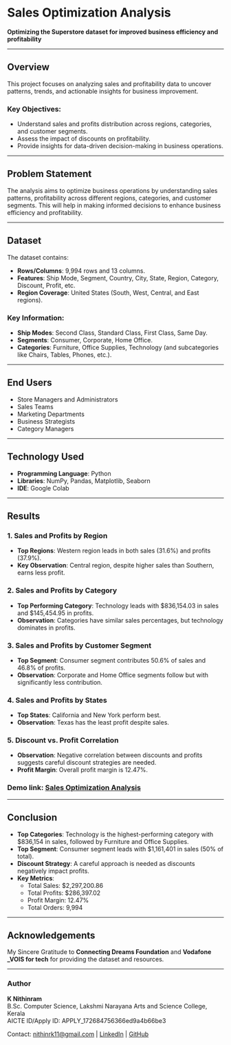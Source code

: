 # Sales Optimization Analysis

**Optimizing the Superstore dataset for improved business efficiency and profitability**

---

## Overview
This project focuses on analyzing sales and profitability data to uncover patterns, trends, and actionable insights for business improvement.

### Key Objectives:
- Understand sales and profits distribution across regions, categories, and customer segments.
- Assess the impact of discounts on profitability.
- Provide insights for data-driven decision-making in business operations.

---

## Problem Statement
The analysis aims to optimize business operations by understanding sales patterns, profitability across different regions, categories, and customer segments. This will help in making informed decisions to enhance business efficiency and profitability.

---

## Dataset
The dataset contains:
- **Rows/Columns**: 9,994 rows and 13 columns.
- **Features**: Ship Mode, Segment, Country, City, State, Region, Category, Discount, Profit, etc.
- **Region Coverage**: United States (South, West, Central, and East regions).

### Key Information:
- **Ship Modes**: Second Class, Standard Class, First Class, Same Day.
- **Segments**: Consumer, Corporate, Home Office.
- **Categories**: Furniture, Office Supplies, Technology (and subcategories like Chairs, Tables, Phones, etc.).

---

## End Users
- Store Managers and Administrators
- Sales Teams
- Marketing Departments
- Business Strategists
- Category Managers

---

## Technology Used
- **Programming Language**: Python
- **Libraries**: NumPy, Pandas, Matplotlib, Seaborn
- **IDE**: Google Colab

---

## Results

### 1. Sales and Profits by Region
- **Top Regions**: Western region leads in both sales (31.6%) and profits (37.9%).
- **Key Observation**: Central region, despite higher sales than Southern, earns less profit.


### 2. Sales and Profits by Category
- **Top Performing Category**: Technology leads with $836,154.03 in sales and $145,454.95 in profits.
- **Observation**: Categories have similar sales percentages, but technology dominates in profits.


### 3. Sales and Profits by Customer Segment
- **Top Segment**: Consumer segment contributes 50.6% of sales and 46.8% of profits.
- **Observation**: Corporate and Home Office segments follow but with significantly less contribution.


### 4. Sales and Profits by States
- **Top States**: California and New York perform best.
- **Observation**: Texas has the least profit despite sales.


### 5. Discount vs. Profit Correlation
- **Observation**: Negative correlation between discounts and profits suggests careful discount strategies are needed.
- **Profit Margin**: Overall profit margin is 12.47%.

### Demo link: [Sales Optimization Analysis](https://colab.research.google.com/drive/16tOvk8HzVTC0zZhCWPnUcoweBADoMrxQ?usp=sharing)

---

## Conclusion
- **Top Categories**: Technology is the highest-performing category with $836,154 in sales, followed by Furniture and Office Supplies.
- **Top Segment**: Consumer segment leads with $1,161,401 in sales (50% of total).
- **Discount Strategy**: A careful approach is needed as discounts negatively impact profits.
- **Key Metrics**:
  - Total Sales: $2,297,200.86
  - Total Profits: $286,397.02
  - Profit Margin: 12.47%
  - Total Orders: 9,994

---

## Acknowledgements
My Sincere Gratitude to **Connecting Dreams Foundation** and **Vodafone _VOIS for tech** for providing the dataset and resources.

---

### Author
**K Nithinram**  
B.Sc. Computer Science, Lakshmi Narayana Arts and Science College, Kerala  
AICTE ID/Apply ID: APPLY_172684756366ed9a4b66be3  

Contact: [nithinrk11@gmail.com](mailto:nithinrk11@gmail.com) | [LinkedIn](https://www.linkedin.com/in/k-nithinram-376b20231/) | [GitHub](https://github.com/nithinrk11)
